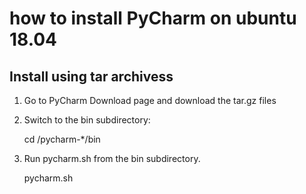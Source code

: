 <h1> how to install PyCharm on ubuntu 18.04
 
<h2> Install using tar archivess </h2>

1. Go to PyCharm Download page and download the tar.gz files

2. Switch to the bin subdirectory:
    
    cd <new archive folder>/pycharm-*/bin


3. Run pycharm.sh from the bin subdirectory.
  
    pycharm.sh

